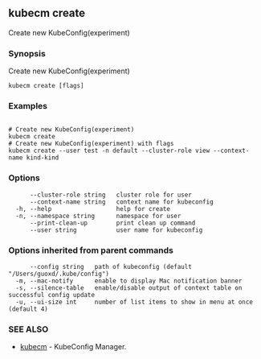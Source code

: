 ## kubecm create

Create new KubeConfig(experiment)

### Synopsis

Create new KubeConfig(experiment)

```
kubecm create [flags]
```

### Examples

```

# Create new KubeConfig(experiment)
kubecm create
# Create new KubeConfig(experiment) with flags
kubecm create --user test -n default --cluster-role view --context-name kind-kind

```

### Options

```
      --cluster-role string   cluster role for user
      --context-name string   context name for kubeconfig
  -h, --help                  help for create
  -n, --namespace string      namespace for user
      --print-clean-up        print clean up command
      --user string           user name for kubeconfig
```

### Options inherited from parent commands

```
      --config string   path of kubeconfig (default "/Users/guoxd/.kube/config")
  -m, --mac-notify      enable to display Mac notification banner
  -s, --silence-table   enable/disable output of context table on successful config update
  -u, --ui-size int     number of list items to show in menu at once (default 4)
```

### SEE ALSO

* [kubecm](kubecm.md)	 - KubeConfig Manager.

